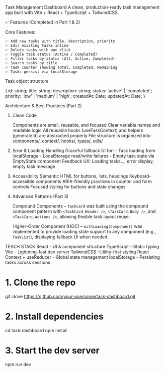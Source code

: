 Task Management Dashboard
A clean, production-ready task management app built with Vite + React + TypeScript + TailwindCSS.

✅ Features (Completed in Part 1 & 2)

Core Features:

    ✅ Add new tasks with title, description, priority
    ✅ Edit existing tasks inline
    ✅ Delete tasks with one click
    ✅ Toggle task status (Active / Completed)
    ✅ Filter tasks by status (All, Active, Completed)
    ✅ Search tasks by title
    ✅ Task counter showing Total, Completed, Remaining
    ✅ Tasks persist via localStorage

Task object structure

{
id: string;
title: string;
description: string;
status: 'active' | 'completed';
priority: 'low' | 'medium' | 'high';
createdAt: Date;
updatedAt: Date;
}

Architecture & Best Practices (Part 2)

1. Clean Code

   Components are small, reusable, and focused
   Clear variable names and readable logic
   All reusable hooks (useTaskContext) and helpers (generateId) are abstracted properly
   File structure is organized into components/, context/, hooks/, types/, utils/

2. Error & Loading Handling
   Graceful fallback UI for: - Task loading from localStorage - LocalStorage read/write failures - Empty task state via EmptyState component
   Feedback UX: Loading tasks..., error display, empty task message

3. Accessibility
   Semantic HTML for buttons, lists, headings
   Keyboard-accessible components
   ARIA-friendly practices in counter and form controls
   Focused styling for buttons and state changes

4. Advanced Patterns (Part 3)

   Compound Components – `TaskCard` was built using the compound component pattern with `<TaskCard.Header />`, `<TaskCard.Body />`, and `<TaskCard.Actions />`, allowing flexible task layout reuse.

   Higher-Order Component (HOC) – `withLoading(Component)` was implemented to provide loading state support to any component (e.g., `TaskList`), displaying fallback UI when needed.

TEACH STACK
React - UI & component structure
TypeScript - Static typing
Vite - Lightning-fast dev server
TailwindCSS -Utility-first styling
React Context + useReducer - Global state management
localStorage - Persisting tasks across sessions

# 1. Clone the repo

git clone https://github.com/your-username/task-dashboard.git

# 2. Install dependencies

cd task-dashboard
npm install

# 3. Start the dev server

npm run dev
